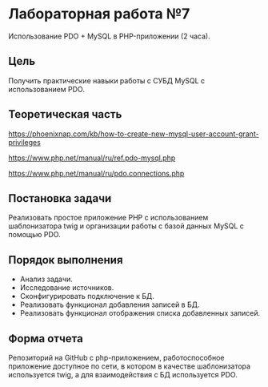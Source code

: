 # Лабораторная работа №7

Использование PDO + MySQL в PHP-приложении (2 часа).

## Цель

Получить практические навыки работы с СУБД MySQL с использованием PDO.

## Теоретическая часть

https://phoenixnap.com/kb/how-to-create-new-mysql-user-account-grant-privileges

https://www.php.net/manual/ru/ref.pdo-mysql.php

https://www.php.net/manual/ru/pdo.connections.php

## Постановка задачи

Реализовать простое приложение PHP с использованием шаблонизатора twig и организации работы с базой данных MySQL с помощью PDO.

## Порядок выполнения

- Анализ задачи.
- Исследование источников.
- Сконфигурировать подключение к БД.
- Реализовать функционал добавления записей в БД.
- Реализовать функционал отображения списка добавленных записей.

## Форма отчета

Репозиторий на GitHub с php-приложением, работоспособное приложение доступное по сети, в котором в качестве шаблонизатора используется twig, а для взаимодействия с БД используется PDO.